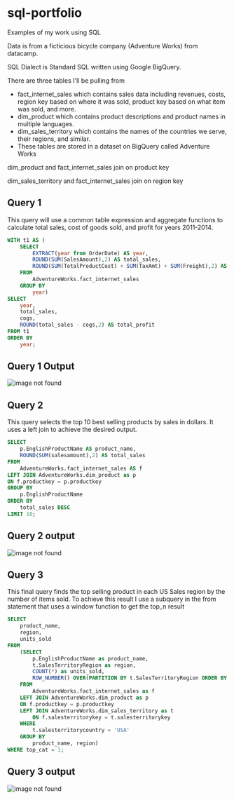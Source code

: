 # sql-portfolio
Examples of my work using SQL

Data is from a ficticious bicycle company (Adventure Works) from datacamp. 

SQL Dialect is Standard SQL written using Google BigQuery.

There are three tables I'll be pulling from
* fact_internet_sales which contains sales data including revenues, costs, region key based on where it was sold, product key based on what item was sold, and more. 
* dim_product which contains product descriptions and product names in multiple languages.
* dim_sales_territory which contains the names of the countries we serve, their regions, and similar.
* These tables are stored in a dataset on BigQuery called Adventure Works

dim_product and fact_internet_sales join on product key

dim_sales_territory and fact_internet_sales join on region key

## Query 1
This query will use a common table expression and aggregate functions to calculate total sales, cost of goods sold, and profit for years 2011-2014.

```SQL
WITH t1 AS (
    SELECT 
        EXTRACT(year from OrderDate) AS year,
        ROUND(SUM(SalesAmount),2) AS total_sales,
        ROUND(SUM(TotalProductCost) + SUM(TaxAmt) + SUM(Freight),2) AS cogs
    FROM 
        AdventureWorks.fact_internet_sales
    GROUP BY 
        year)
SELECT 
    year,
    total_sales,
    cogs,
    ROUND(total_sales - cogs,2) AS total_profit
FROM t1
ORDER BY 
    year;
```
## Query 1 Output
![image not found](https://i.imgur.com/X5UzyZj.png)

## Query 2
This query selects the top 10 best selling products by sales in dollars. It uses a left join to achieve the desired output.

```SQL
SELECT 
    p.EnglishProductName AS product_name,
    ROUND(SUM(salesamount),2) AS total_sales
FROM 
    AdventureWorks.fact_internet_sales AS f   
LEFT JOIN AdventureWorks.dim_product as p
ON f.productkey = p.productkey
GROUP BY 
    p.EnglishProductName
ORDER BY 
    total_sales DESC
LIMIT 10;
```

## Query 2 output
![image not found](https://i.imgur.com/MK06VhH.png)

## Query 3
This final query finds the top selling product in each US Sales region by the number of items sold. To achieve this result I use a subquery in the from statement that uses a window function to get the top_n result

```SQL
SELECT 
    product_name,
    region,
    units_sold  
FROM 
    (SELECT 
        p.EnglishProductName as product_name,
        t.SalesTerritoryRegion as region,
        COUNT(*) as units_sold,
        ROW_NUMBER() OVER(PARTITION BY t.SalesTerritoryRegion ORDER BY COUNT(*) DESC) AS top_cat
    FROM 
        AdventureWorks.fact_internet_sales as f
    LEFT JOIN AdventureWorks.dim_product as p 
    ON f.productkey = p.productkey 
    LEFT JOIN AdventureWorks.dim_sales_territory as t
        ON f.salesterritorykey = t.salesterritorykey  
    WHERE 
        t.salesterritorycountry = 'USA'
    GROUP BY 
        product_name, region)  
WHERE top_cat = 1;
```

## Query 3 output
![image not found](https://i.imgur.com/O4czZIQ.png)
